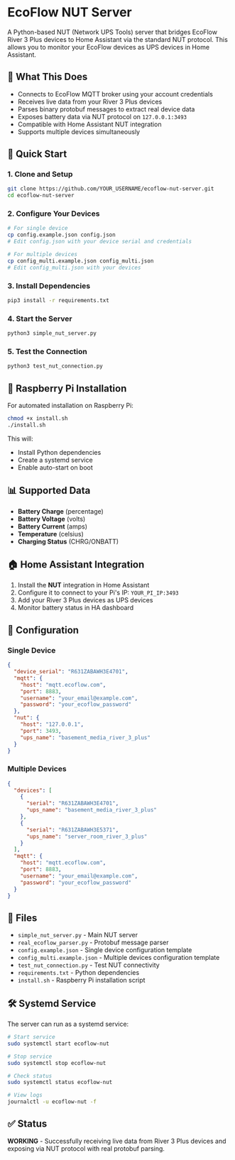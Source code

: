 # EcoFlow NUT Server

A Python-based NUT (Network UPS Tools) server that bridges EcoFlow River 3 Plus devices to Home Assistant via the standard NUT protocol. This allows you to monitor your EcoFlow devices as UPS devices in Home Assistant.

## 🎯 What This Does

- Connects to EcoFlow MQTT broker using your account credentials
- Receives live data from your River 3 Plus devices
- Parses binary protobuf messages to extract real device data
- Exposes battery data via NUT protocol on `127.0.0.1:3493`
- Compatible with Home Assistant NUT integration
- Supports multiple devices simultaneously

## 🚀 Quick Start

### 1. Clone and Setup
```bash
git clone https://github.com/YOUR_USERNAME/ecoflow-nut-server.git
cd ecoflow-nut-server
```

### 2. Configure Your Devices
```bash
# For single device
cp config.example.json config.json
# Edit config.json with your device serial and credentials

# For multiple devices  
cp config_multi.example.json config_multi.json
# Edit config_multi.json with your devices
```

### 3. Install Dependencies
```bash
pip3 install -r requirements.txt
```

### 4. Start the Server
```bash
python3 simple_nut_server.py
```

### 5. Test the Connection
```bash
python3 test_nut_connection.py
```

## 🍓 Raspberry Pi Installation

For automated installation on Raspberry Pi:

```bash
chmod +x install.sh
./install.sh
```

This will:
- Install Python dependencies
- Create a systemd service
- Enable auto-start on boot

## 📊 Supported Data

- **Battery Charge** (percentage)
- **Battery Voltage** (volts) 
- **Battery Current** (amps)
- **Temperature** (celsius)
- **Charging Status** (CHRG/ONBATT)

## 🏠 Home Assistant Integration

1. Install the **NUT** integration in Home Assistant
2. Configure it to connect to your Pi's IP: `YOUR_PI_IP:3493`
3. Add your River 3 Plus devices as UPS devices
4. Monitor battery status in HA dashboard

## 🔧 Configuration

### Single Device
```json
{
  "device_serial": "R631ZABAWH3E4701",
  "mqtt": {
    "host": "mqtt.ecoflow.com",
    "port": 8883,
    "username": "your_email@example.com",
    "password": "your_ecoflow_password"
  },
  "nut": {
    "host": "127.0.0.1",
    "port": 3493,
    "ups_name": "basement_media_river_3_plus"
  }
}
```

### Multiple Devices
```json
{
  "devices": [
    {
      "serial": "R631ZABAWH3E4701",
      "ups_name": "basement_media_river_3_plus"
    },
    {
      "serial": "R631ZABAWH3E5371", 
      "ups_name": "server_room_river_3_plus"
    }
  ],
  "mqtt": {
    "host": "mqtt.ecoflow.com",
    "port": 8883,
    "username": "your_email@example.com",
    "password": "your_ecoflow_password"
  }
}
```

## 📁 Files

- `simple_nut_server.py` - Main NUT server
- `real_ecoflow_parser.py` - Protobuf message parser
- `config.example.json` - Single device configuration template
- `config_multi.example.json` - Multiple devices configuration template
- `test_nut_connection.py` - Test NUT connectivity
- `requirements.txt` - Python dependencies
- `install.sh` - Raspberry Pi installation script

## 🛠️ Systemd Service

The server can run as a systemd service:

```bash
# Start service
sudo systemctl start ecoflow-nut

# Stop service  
sudo systemctl stop ecoflow-nut

# Check status
sudo systemctl status ecoflow-nut

# View logs
journalctl -u ecoflow-nut -f
```

## ✅ Status

**WORKING** - Successfully receiving live data from River 3 Plus devices and exposing via NUT protocol with real protobuf parsing.
